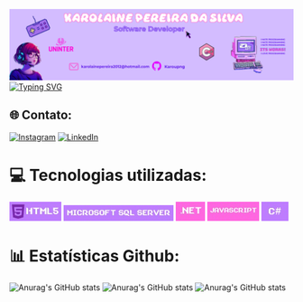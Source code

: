 ![Banner Karol](images/HEADER.png)
<br> 
[![Typing SVG](https://readme-typing-svg.demolab.com?font=Fira+Code&size=25&duration=2000&color=A36FEA&center=true&multiline=true&width=1042&height=350&lines=%F0%9F%92%9C+Ol%C3%A1%2C+eu+sou+a+Karolaine+Pereira!+%F0%9F%92%9C;Desenvolvedora+BackEnd+em+forma%C3%A7%C3%A3o;Sou+apaixonada+por+tecnologia+desde+os+meus+7+anos+;Estou+cursando+Bacharel+em+Engenharia+de+Software;na+institui%C3%A7%C3%A3o+Uninter%2FCentro+Universit%C3%A1rio+;Antes+de+entrar+na+faculdade%2C+tive+meu+primeiro+contato+com+a;programa%C3%A7%C3%A3o+atrav%C3%A9s+da+linguagem+C%23%2C+;+Banco+de+dados+e+SQL+SERVER.+Sou+movida+pelo+desafio+de;aprender+novas+tecnologias+e+tenho+objetivo;de+me+profissionalizar+no+mundo+da+tecnologia!;%F0%9F%92%9CBEM-VINDO+AO+MEU+GITHUB%F0%9F%92%9C)](https://git.io/typing-svg)

## 🌐 Contato:
[![Instagram](https://img.shields.io/badge/Instagram-%23E4405F.svg?logo=Instagram&logoColor=white)](https://instagram.com/https://www.instagram.com/karou.png/) [![LinkedIn](https://img.shields.io/badge/LinkedIn-%230077B5.svg?logo=linkedin&logoColor=white)](https://linkedin.com/in/https://www.linkedin.com/in/karolaine-pereir-40a169139/) 

# 💻 Tecnologias utilizadas:
[![HTML5](./images/iconehtml.jpg)](https://www.w3schools.com/html/) [![MicrosoftSQLServer](./images/SQLSERVER.jpg)](https://www.w3schools.com/sql/default.asp) [![.Net](images/ICONENET.jpg)](https://pt.wikipedia.org/wiki/.NET) [![JavaScript](images/ICONEJAVA.jpg)](https://www.w3schools.com/js/default.asp) [![Csharp](images/csharp.jpg)](https://www.w3schools.com/cs/index.php)
# 📊 Estatísticas Github:




![Anurag's GitHub stats](https://github-readme-stats.vercel.app/api?username=karoupng&theme=jolly&show_icons=true)
![Anurag's GitHub stats](https://nirzak-streak-stats.vercel.app/?user=karoupng&theme=jolly&hide_border=true)
![Anurag's GitHub stats](https://github-readme-stats.vercel.app/api/top-langs/?username=karoupng&theme=jolly&hide_border=true&include_all_commits=true&count_private=false&layout=compact)

<br>&nbsp;&nbsp;&nbsp;&nbsp;&nbsp;<br>





<!-- Proudly created with GPRM ( https://gprm.itsvg.in ) -->
